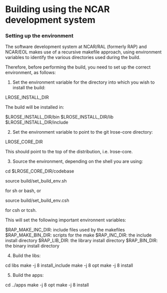 # Building using the NCAR development system

### Setting up the environment

The software development system at NCAR/RAL (formerly RAP) and NCAR/EOL makes use of a recursive makefile approach, using environment variables to identify the various directories used during the build.

Therefore, before performing the build, you need to set up the correct environment, as follows:

1. Set the environment variable for the directory into which you wish to install the build:

  LROSE_INSTALL_DIR
  
The build will be installed in:

  $LROSE_INSTALL_DIR/bin
  $LROSE_INSTALL_DIR/lib
  $LROSE_INSTALL_DIR/include

2. Set the environment variable to point to the git lrose-core directory:

  LROSE_CORE_DIR
  
This should point to the top of the distribution, i.e. lrose-core.

3. Source the environment, depending on the shell you are using:

  cd $LROSE_CORE_DIR/codebase

  source build/set_build_env.sh

for sh or bash, or

  source build/set_build_env.csh

for csh or tcsh.

This will set the following important environnent variables:

 $RAP_MAKE_INC_DIR: include files used by the makefiles
 $RAP_MAKE_BIN_DIR: scripts for the make
 $RAP_INC_DIR: the include install directory
 $RAP_LIB_DIR: the library install directory
 $RAP_BIN_DIR: the binary install directory



4. Build the libs:

  cd libs
  make -j 8 install_include
  make -j 8 opt
  make -j 8 install

5. Build the apps:

  cd ../apps
  make -j 8 opt
  make -j 8 install






